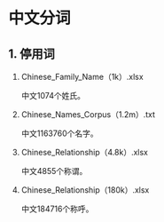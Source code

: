 # 中文分词

## 1. 停用词

1. Chinese_Family_Name（1k）.xlsx

   中文1074个姓氏。

2. Chinese_Names_Corpus（1.2m）.txt

   中文1163760个名字。

3. Chinese_Relationship（4.8k）.xlsx

   中文4855个称谓。

4. Chinese_Relationship（180k）.xlsx

   中文184716个称呼。